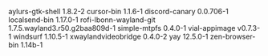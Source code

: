 aylurs-gtk-shell 1.8.2-2
cursor-bin 1.1.6-1
discord-canary 0.0.706-1
localsend-bin 1.17.0-1
rofi-lbonn-wayland-git 1.7.5.wayland3.r50.g2baa809d-1
simple-mtpfs 0.4.0-1
vial-appimage v0.7.3-1
windsurf 1.10.5-1
xwaylandvideobridge 0.4.0-2
yay 12.5.0-1
zen-browser-bin 1.14b-1
